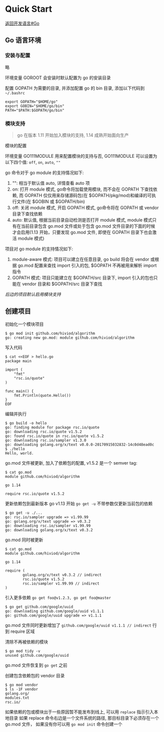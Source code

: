 # Quick Start

[返回开发语言#Go](/language/?id=go)


## Go 语言环境

### 安装与配置

略

环境变量 GOROOT 会安装时默认配置为 go 的安装目录

配置 GOPATH 为需要的目录, 并添加配置 go 的 bin 目录, 添加以下代码到 `~/.bashrc`

```
export GOPATH="$HOME/go"
export GOBIN="$HOME/go/bin"
PATH="$PATH:$GOPATH/go/bin"
```

### 模块支持

>go 在版本 1.11 开始加入模块的支持, 1.14 成熟开始面向生产

模块的配置

环境变量 GO111MODULE 用来配置模块的支持与否, GO111MODULE 可以设置为以下四个值: `off`, `on`, `auto`, `""`

go 命令对于 go module 的支持情况如下:

1. "": 相当于默认值 auto, 详情查看 auto 项
2. on:  打开 module 模式, go命令将加载使用模块, 而不会在 GOPATH 下查找依赖, 而 GOPATH 仅仅用来存储源码包(在 $GOPATH/pkg/mod)和编译的可执行文件(在 $GOBIN 或 $GOPATH/bin)
3. off: 关闭 module 模式, 开启 GOPATH 模式, go命令将在 GOPATH 或 vendor 目录下查找依赖
4. auto: 默认值, 根据当前目录自动检测是否打开 module 模式, module 模式只有在当前目录包含 go.mod 文件或处于包含 go.mod 文件目录的下面的时候才会启用(1.13 开始，只要发现 go.mod 文件, 即使在 GOPATH 目录下也会激活 module 模式)

项目对 go module 的支持情况如下:

1. module-aware 模式: 项目可以建立在任意目录, go build 将会在 vendor 或根据 go.mod 配置来查找 import 引入的包, $GOPATH 不再被用来解析 import 指令
2. GOPATH 模式: 项目只能建立在 $GOPATH/src 目录下, import 引入的包也只能在 vendor 目录和 $GOPATH/src 目录下查找

_后边的项目默认启用模块支持_

## 创建项目

初始化一个模块项目

```
$ go mod init github.com/hiviod/algorithm
go: creating new go.mod: module github.com/hiviod/algorithm
```

写入代码

```
$ cat <<EOF > hello.go
package main

import (
    "fmt"
    "rsc.io/quote"
)

func main() {
    fmt.Println(quote.Hello())
}
EOF
```

编辑并执行

```
$ go build -o hello
go: finding module for package rsc.io/quote
go: downloading rsc.io/quote v1.5.2
go: found rsc.io/quote in rsc.io/quote v1.5.2
go: downloading rsc.io/sampler v1.3.0
go: downloading golang.org/x/text v0.0.0-20170915032832-14c0d48ead0c
$ ./hello
Hello, world.
```

go.mod 文件被更新, 加入了依赖包的配置, v1.5.2 是一个 semver tag:

```
$ cat go.mod
module github.com/hiviod/algorithm

go 1.14

require rsc.io/quote v1.5.2
```

更新依赖包到最新版本 go v1.13 开始 `go get -u` 不带参数仅更新当前包的依赖

```
$ go get -u ./...
go: rsc.io/sampler upgrade => v1.99.99
go: golang.org/x/text upgrade => v0.3.2
go: downloading rsc.io/sampler v1.99.99
go: downloading golang.org/x/text v0.3.2
```

go.mod 同时被更新

```
$ cat go.mod
module github.com/hiviod/algorithm

go 1.14

require (
        golang.org/x/text v0.3.2 // indirect
        rsc.io/quote v1.5.2
        rsc.io/sampler v1.99.99 // indirect
)
```

引入更多依赖 `go get foo@v1.2.3, go get foo@master`

```
$ go get github.com/google/uuid
go: downloading github.com/google/uuid v1.1.1
go: github.com/google/uuid upgrade => v1.1.1
```
go.mod 文件同时更新增加了 `github.com/google/uuid v1.1.1 // indirect` 行到 require 区域

清除不再被依赖的模块

```
$ go mod tidy -v
unused github.com/google/uuid
```
go.mod 文件恢复到 `go get` 之前

创建包含依赖包的 vendor 目录

```
$ go mod vendor
$ ls -1F vendor
golang.org/
modules.txt
rsc.io/

```

如果依赖的包或模块出于一些原因暂不能发布到线上, 可以用 `replace` 指示引入本地目录
如果 replace 命令右边是一个文件系统的路径, 那目标目录下必须存在一个 go.mod 文件， 如果没有你可以用 `go mod init` 命令创建一个
